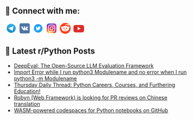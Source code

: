 ## 🔎 Connect with me:
[<img src="https://github.com/bullbesh/bullbesh/blob/main/images/Telegram.png" width="32" height="32" />](https://t.me/bullbesh)
[<img src="https://github.com/bullbesh/bullbesh/blob/main/images/VK.png" width="32" height="32" />](https://vk.com/bullbesh)
[<img src="https://github.com/bullbesh/bullbesh/blob/main/images/Twitter.png" width="32" height="32" />](https://twitter.com/bullbesh1)
[<img src="https://github.com/bullbesh/bullbesh/blob/main/images/Instagram.png" width="32" height="32" />](https://www.instagram.com/bullbesh)
[<img src="https://github.com/bullbesh/bullbesh/blob/main/images/Reddit.png" width="32" height="32" />](https://www.reddit.com/user/bullbesh)
[<img src="https://github.com/bullbesh/bullbesh/blob/main/images/YouTube.png" width="32" height="32" />](https://www.youtube.com/channel/UCtfjRs6uzgq5mfm8S06WTcg)

## 📕 Latest r/Python Posts
<!-- BLOG-POST-LIST:START -->
- [DeepEval: The Open-Source LLM Evaluation Framework](https://www.reddit.com/r/Python/comments/1i2kafp/deepeval_the_opensource_llm_evaluation_framework/)
- [Import Error while I run python3 Modulename and no error when I run python3 -m Modulename](https://www.reddit.com/r/Python/comments/1i2jr4u/import_error_while_i_run_python3_modulename_and/)
- [Thursday Daily Thread: Python Careers, Courses, and Furthering Education!](https://www.reddit.com/r/Python/comments/1i2botq/thursday_daily_thread_python_careers_courses_and/)
- [Robyn &lpar;Web Framework&rpar; is looking for PR reviews on Chinese translation](https://www.reddit.com/r/Python/comments/1i2ahv1/robyn_web_framework_is_looking_for_pr_reviews_on/)
- [WASM-powered codespaces for Python notebooks on GitHub](https://www.reddit.com/r/Python/comments/1i270co/wasmpowered_codespaces_for_python_notebooks_on/)
<!-- BLOG-POST-LIST:END -->
